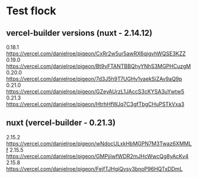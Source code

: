 # Test flock

## vercel-builder versions (nuxt - 2.14.12)
0.18.1 https://vercel.com/danielroe/pigeon/CxRr2w5ur5awRX6qjgvhWQSE3KZZ
0.19.0 https://vercel.com/danielroe/pigeon/Bt9vFTANTBBQhyYNhS3MGPHCuzgM
0.20.0 https://vercel.com/danielroe/pigeon/7d3J5h9T7UGHv1yaekSiZAv9aQ9p
0.21.0 https://vercel.com/danielroe/pigeon/GZeyAUrzL1JAccS3cKYSA3uYwtw5
0.21.3 https://vercel.com/danielroe/pigeon/HtrhHfWJq7C3gfTbgCHuPSTkVxa3

## nuxt (vercel-builder - 0.21.3)
2.15.2 https://vercel.com/danielroe/pigeon/wNdocULxkHbMGPN7M3Twaz6XMMLf
2.15.5 https://vercel.com/danielroe/pigeon/GMPjjiwfWDR2mJHcWwcQg8yAcKv4
2.15.8 https://vercel.com/danielroe/pigeon/FejfTJHgiQvsy3bnoP96HQTxDDmL
